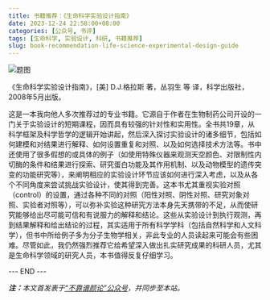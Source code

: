```yaml
---
title: 书籍推荐：《生命科学实验设计指南》
date: 2023-12-24 22:58:00+08:00
categories: [公众号, 书评]
tags: [生命科学, 实验设计, 科研, 书籍推荐]
slug: book-recommendation-life-science-experimental-design-guide
---
```


<div class="p-3 text-center">
  <img class="img-fluid" src="/images/2023/1224/01.png" alt="题图" style="max-width:640px">
</div>

《生命科学实验设计指南》，[美] D.J.格拉斯 著，丛羽生 等 译，科学出版社，2008年5月出版。

这是一本我向他人多次推荐过的专业书籍。它源自于作者在生物制药公司开设的一门关于实验设计的短期课程，因而具有较强的针对性和实用性。全书共19章，从科学框架及科学哲学的逻辑开始讲起，然后深入探讨实验设计的诸多细节，包括如何建模和对结果进行解释、如何设置重复和对照、以及如何选择技术方法等。书中还使用了很多假想的或具体的例子（如使用特殊仪器来观测天空颜色、对限制性内切酶的条件和结果进行探索、研究蛋白功能及其作用机制、以及动物模型的遗传突变的功能研究等），来阐明相应的实验设计环节应该如何进行深入考虑，以及从各个不同角度来尝试挑战实验设计，使其得到完善。这本书尤其重视实验对照（control）的设置，通过各种不同的对照（阳性对照、阴性对照、研究对象对照、实验者对照等），可以弥补实验这种研究方法本身先天携带的不足，从而使研究能够给出尽可能可信和有说服力的解释和结论。这些从实验设计到执行观测，再到结果解释和给出结论的过程，其实适用于所有科学学科（包括自然科学和人文科学），但书中所给例子多为分子生物学相关，非此专业的人员读起来可能会有些困难。尽管如此，我仍然强烈推荐它给希望深入做出扎实研究成果的科研人员，尤其是生命科学领域的研究人员，本书值得反复仔细学习。

<div class="p-5 text-center">--- END ---</div>

<i><b>注：</b>本文首发表于[“不靠谱颜论”公众号](https://mp.weixin.qq.com/s/_1i9EC4x-xwxmA3grNXcSQ)，并同步至本站。</i>
